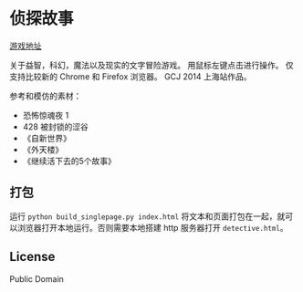 # 侦探故事

[游戏地址](http://jagt.github.io/detective-story/)

关于益智，科幻，魔法以及现实的文字冒险游戏。
用鼠标左键点击进行操作。
仅支持比较新的 Chrome 和 Firefox 浏览器。
GCJ 2014 上海站作品。

参考和模仿的素材：

* 恐怖惊魂夜 1 
* 428 被封锁的涩谷 
* 《自新世界》
* 《外天楼》
* 《继续活下去的5个故事》

## 打包

运行 `python build_singlepage.py index.html` 将文本和页面打包在一起，就可以浏览器打开本地运行。否则需要本地搭建 http 服务器打开 `detective.html`。

## License

Public Domain
